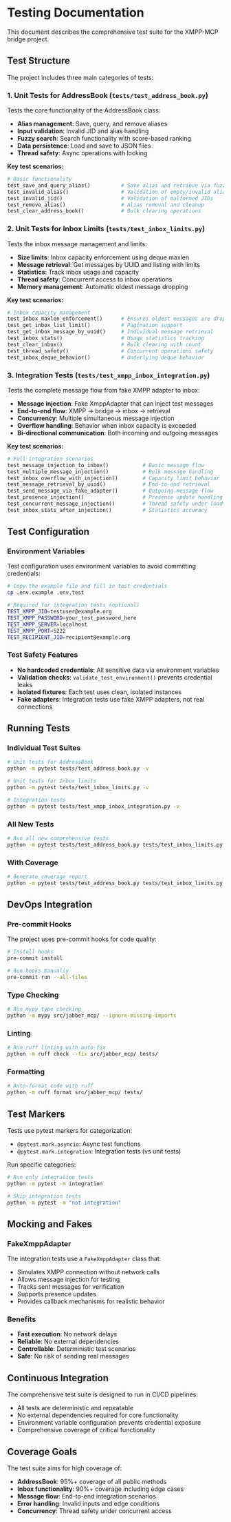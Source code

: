 # Testing Documentation

This document describes the comprehensive test suite for the XMPP-MCP bridge project.

## Test Structure

The project includes three main categories of tests:

### 1. Unit Tests for AddressBook (`tests/test_address_book.py`)

Tests the core functionality of the AddressBook class:

- **Alias management**: Save, query, and remove aliases
- **Input validation**: Invalid JID and alias handling
- **Fuzzy search**: Search functionality with score-based ranking
- **Data persistence**: Load and save to JSON files
- **Thread safety**: Async operations with locking

**Key test scenarios:**
```python
# Basic functionality
test_save_and_query_alias()          # Save alias and retrieve via fuzzy search
test_invalid_alias()                 # Validation of empty/invalid aliases
test_invalid_jid()                   # Validation of malformed JIDs
test_remove_alias()                  # Alias removal and cleanup
test_clear_address_book()            # Bulk clearing operations
```

### 2. Unit Tests for Inbox Limits (`tests/test_inbox_limits.py`)

Tests the inbox message management and limits:

- **Size limits**: Inbox capacity enforcement using deque maxlen
- **Message retrieval**: Get messages by UUID and listing with limits
- **Statistics**: Track inbox usage and capacity
- **Thread safety**: Concurrent access to inbox operations
- **Memory management**: Automatic oldest message dropping

**Key test scenarios:**
```python
# Inbox capacity management
test_inbox_maxlen_enforcement()      # Ensures oldest messages are dropped
test_get_inbox_list_limit()          # Pagination support
test_get_inbox_message_by_uuid()     # Individual message retrieval
test_inbox_stats()                   # Usage statistics tracking
test_clear_inbox()                   # Bulk clearing with count
test_thread_safety()                 # Concurrent operations safety
test_inbox_deque_behavior()          # Underlying deque behavior
```

### 3. Integration Tests (`tests/test_xmpp_inbox_integration.py`)

Tests the complete message flow from fake XMPP adapter to inbox:

- **Message injection**: Fake XmppAdapter that can inject test messages
- **End-to-end flow**: XMPP → bridge → inbox → retrieval
- **Concurrency**: Multiple simultaneous message injection
- **Overflow handling**: Behavior when inbox capacity is exceeded
- **Bi-directional communication**: Both incoming and outgoing messages

**Key test scenarios:**
```python
# Full integration scenarios
test_message_injection_to_inbox()           # Basic message flow
test_multiple_message_injection()           # Bulk message handling
test_inbox_overflow_with_injection()        # Capacity limit behavior
test_message_retrieval_by_uuid()            # End-to-end retrieval
test_send_message_via_fake_adapter()        # Outgoing message flow
test_presence_injection()                   # Presence update handling
test_concurrent_message_injection()         # Thread safety under load
test_inbox_stats_after_injection()          # Statistics accuracy
```

## Test Configuration

### Environment Variables

Test configuration uses environment variables to avoid committing credentials:

```bash
# Copy the example file and fill in test credentials
cp .env.example .env.test

# Required for integration tests (optional)
TEST_XMPP_JID=testuser@example.org
TEST_XMPP_PASSWORD=your_test_password_here
TEST_XMPP_SERVER=localhost
TEST_XMPP_PORT=5222
TEST_RECIPIENT_JID=recipient@example.org
```

### Test Safety Features

- **No hardcoded credentials**: All sensitive data via environment variables
- **Validation checks**: `validate_test_environment()` prevents credential leaks
- **Isolated fixtures**: Each test uses clean, isolated instances
- **Fake adapters**: Integration tests use fake XMPP adapters, not real connections

## Running Tests

### Individual Test Suites

```bash
# Unit tests for AddressBook
python -m pytest tests/test_address_book.py -v

# Unit tests for Inbox limits
python -m pytest tests/test_inbox_limits.py -v

# Integration tests
python -m pytest tests/test_xmpp_inbox_integration.py -v
```

### All New Tests

```bash
# Run all new comprehensive tests
python -m pytest tests/test_address_book.py tests/test_inbox_limits.py tests/test_xmpp_inbox_integration.py -v
```

### With Coverage

```bash
# Generate coverage report
python -m pytest tests/test_address_book.py tests/test_inbox_limits.py tests/test_xmpp_inbox_integration.py --cov=src/jabber_mcp --cov-report=html
```

## DevOps Integration

### Pre-commit Hooks

The project uses pre-commit hooks for code quality:

```bash
# Install hooks
pre-commit install

# Run hooks manually
pre-commit run --all-files
```

### Type Checking

```bash
# Run mypy type checking
python -m mypy src/jabber_mcp/ --ignore-missing-imports
```

### Linting

```bash
# Run ruff linting with auto-fix
python -m ruff check --fix src/jabber_mcp/ tests/
```

### Formatting

```bash
# Auto-format code with ruff
python -m ruff format src/jabber_mcp/ tests/
```

## Test Markers

Tests use pytest markers for categorization:

- `@pytest.mark.asyncio`: Async test functions
- `@pytest.mark.integration`: Integration tests (vs unit tests)

Run specific categories:

```bash
# Run only integration tests
python -m pytest -m integration

# Skip integration tests
python -m pytest -m "not integration"
```

## Mocking and Fakes

### FakeXmppAdapter

The integration tests use a `FakeXmppAdapter` class that:

- Simulates XMPP connection without network calls
- Allows message injection for testing
- Tracks sent messages for verification
- Supports presence updates
- Provides callback mechanisms for realistic behavior

### Benefits

- **Fast execution**: No network delays
- **Reliable**: No external dependencies
- **Controllable**: Deterministic test scenarios
- **Safe**: No risk of sending real messages

## Continuous Integration

The comprehensive test suite is designed to run in CI/CD pipelines:

- All tests are deterministic and repeatable
- No external dependencies required for core functionality
- Environment variable configuration prevents credential exposure
- Comprehensive coverage of critical functionality

## Coverage Goals

The test suite aims for high coverage of:

- **AddressBook**: 95%+ coverage of all public methods
- **Inbox functionality**: 90%+ coverage including edge cases
- **Message flow**: End-to-end integration scenarios
- **Error handling**: Invalid inputs and edge conditions
- **Concurrency**: Thread safety under concurrent access
